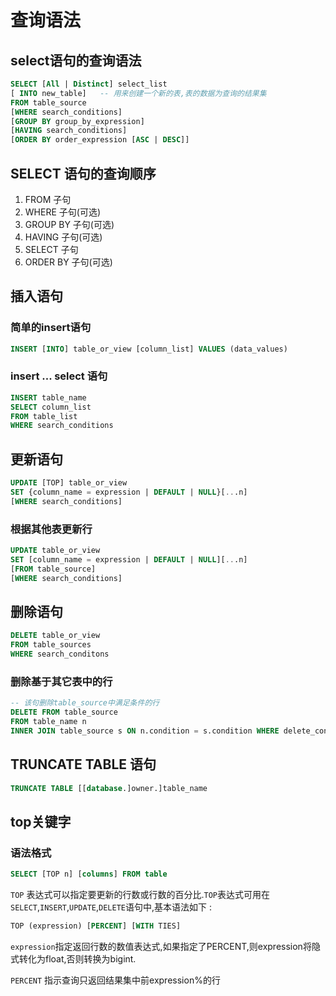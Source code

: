 # 查询语法

## select语句的查询语法

```sql
SELECT [All | Distinct] select_list 
[ INTO new_table]   -- 用来创建一个新的表,表的数据为查询的结果集
FROM table_source
[WHERE search_conditions]
[GROUP BY group_by_expression]
[HAVING search_conditions]
[ORDER BY order_expression [ASC | DESC]]
```

## SELECT 语句的查询顺序

1. FROM 子句
2. WHERE 子句(可选)
3. GROUP BY 子句(可选)
4. HAVING 子句(可选)
5. SELECT 子句
6. ORDER BY 子句(可选)

## 插入语句

### 简单的insert语句

```sql
INSERT [INTO] table_or_view [column_list] VALUES (data_values)
```

###  insert ... select 语句

```sql
INSERT table_name
SELECT column_list
FROM table_list
WHERE search_conditions
```

## 更新语句

```sql
UPDATE [TOP] table_or_view 
SET {column_name = expression | DEFAULT | NULL}[...n]
[WHERE search_conditions]
```

### 根据其他表更新行

```sql
UPDATE table_or_view
SET [column_name = expression | DEFAULT | NULL][...n]
[FROM table_source]
[WHERE search_conditions]
```

## 删除语句

```sql
DELETE table_or_view
FROM table_sources
WHERE search_conditons
```

### 删除基于其它表中的行

```sql
-- 该句删除table_source中满足条件的行
DELETE FROM table_source 
FROM table_name n
INNER JOIN table_source s ON n.condition = s.condition WHERE delete_conditions
```



## TRUNCATE TABLE 语句

```sql
TRUNCATE TABLE [[database.]owner.]table_name
```



## top关键字

   ### 语法格式

```sql
SELECT [TOP n] [columns] FROM table
```

`TOP` 表达式可以指定要更新的行数或行数的百分比.`TOP`表达式可用在`SELECT`,`INSERT`,`UPDATE`,`DELETE`语句中,基本语法如下 : 

```sql
TOP (expression) [PERCENT] [WITH TIES]
```

`expression`指定返回行数的数值表达式,如果指定了PERCENT,则expression将隐式转化为float,否则转换为bigint.

`PERCENT` 指示查询只返回结果集中前expression%的行